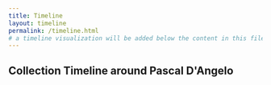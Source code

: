 ```yaml
---
title: Timeline
layout: timeline
permalink: /timeline.html
# a timeline visualization will be added below the content in this file
---
```


## Collection Timeline around Pascal D'Angelo
